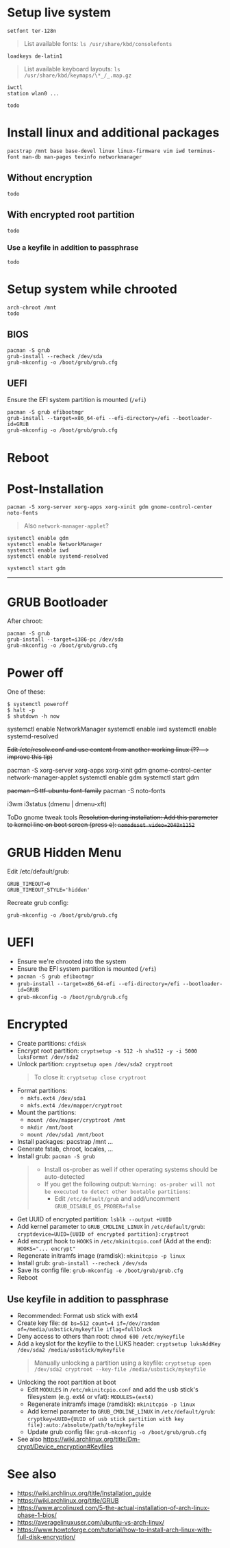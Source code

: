 # Setup live system

    setfont ter-128n

> List available fonts: `ls /usr/share/kbd/consolefonts`

    loadkeys de-latin1

> List available keyboard layouts: `ls /usr/share/kbd/keymaps/\*_/_.map.gz`

    iwctl
    station wlan0 ...

    todo

# Install linux and additional packages

    pacstrap /mnt base base-devel linux linux-firmware vim iwd terminus-font man-db man-pages texinfo networkmanager

## Without encryption

    todo

## With encrypted root partition

    todo

### Use a keyfile in addition to passphrase

    todo

# Setup system while chrooted

    arch-chroot /mnt
    todo

## BIOS

    pacman -S grub
    grub-install --recheck /dev/sda
    grub-mkconfig -o /boot/grub/grub.cfg

## UEFI

Ensure the EFI system partition is mounted (`/efi`)

    pacman -S grub efibootmgr
    grub-install --target=x86_64-efi --efi-directory=/efi --bootloader-id=GRUB
    grub-mkconfig -o /boot/grub/grub.cfg

# Reboot

# Post-Installation

    pacman -S xorg-server xorg-apps xorg-xinit gdm gnome-control-center noto-fonts

> Also `network-manager-applet`?

    systemctl enable gdm
    systemctl enable NetworkManager
    systemctl enable iwd
    systemctl enable systemd-resolved

    systemctl start gdm

---

# GRUB Bootloader

After chroot:

    pacman -S grub
    grub-install --target=i386-pc /dev/sda
    grub-mkconfig -o /boot/grub/grub.cfg

# Power off

One of these:

    $ systemctl poweroff
    $ halt -p
    $ shutdown -h now

systemctl enable NetworkManager
systemctl enable iwd
systemctl enable systemd-resolved

~~Edit /etc/resolv.conf and use content from another working linux (?? --> improve this tip)~~

pacman -S xorg-server xorg-apps xorg-xinit gdm gnome-control-center network-manager-applet
systemctl enable gdm
systemctl start gdm

~~pacman -S ttf-ubuntu-font-family~~
pacman -S noto-fonts

i3wm i3status (dmenu | dmenu-xft)

ToDo
gnome tweak tools
~~Resolution during installation: Add this parameter to kernel line on boot screen (press <kbd>e</kbd>): `nomodeset video=2048x1152`~~

# GRUB Hidden Menu

Edit /etc/default/grub:

    GRUB_TIMEOUT=0
    GRUB_TIMEOUT_STYLE='hidden'

Recreate grub config:

    grub-mkconfig -o /boot/grub/grub.cfg

# UEFI

- Ensure we're chrooted into the system
- Ensure the EFI system partition is mounted (`/efi`)
- `pacman -S grub efibootmgr`
- `grub-install --target=x86_64-efi --efi-directory=/efi --bootloader-id=GRUB`
- `grub-mkconfig -o /boot/grub/grub.cfg`

# Encrypted

- Create partitions: `cfdisk`
- Encrypt root partition: `cryptsetup -s 512 -h sha512 -y -i 5000 luksFormat /dev/sda2`
- Unlock partition: `cryptsetup open /dev/sda2 cryptroot`
  > To close it: `cryptsetup close cryptroot`
- Format partitions:
  - `mkfs.ext4 /dev/sda1`
  - `mkfs.ext4 /dev/mapper/cryptroot`
- Mount the partitions:
  - `mount /dev/mapper/cryptroot /mnt`
  - `mkdir /mnt/boot`
  - `mount /dev/sda1 /mnt/boot`
- Install packages: pacstrap /mnt ...
- Generate fstab, chroot, locales, ...
- Install grub: `pacman -S grub`
  > - Install os-prober as well if other operating systems should be auto-detected
  > - If you get the following output: `Warning: os-prober will not be executed to detect other bootable partitions`:
  >   - Edit `/etc/default/grub` and add/uncomment `GRUB_DISABLE_OS_PROBER=false`
- Get UUID of encrypted partition: `lsblk --output +UUID`
- Add kernel parameter to `GRUB_CMDLINE_LINUX` in `/etc/default/grub`: `cryptdevice=UUID={UUID of encrypted partition}:cryptroot`
- Add encrypt hook to `HOOKS` in `/etc/mkinitcpio.conf` (Add at the end): `HOOKS="... encrypt"`
- Regenerate initramfs image (ramdisk): `mkinitcpio -p linux`
- Install grub: `grub-install --recheck /dev/sda`
- Save its config file: `grub-mkconfig -o /boot/grub/grub.cfg`
- Reboot

## Use keyfile in addition to passphrase

- Recommended: Format usb stick with ext4
- Create key file: `dd bs=512 count=4 if=/dev/random of=/media/usbstick/mykeyfile iflag=fullblock`
- Deny access to others than root: `chmod 600 /etc/mykeyfile`
- Add a keyslot for the keyfile to the LUKS header: `cryptsetup luksAddKey /dev/sda2 /media/usbstick/mykeyfile`
  > Manually unlocking a partition using a keyfile: `cryptsetup open /dev/sda2 cryptroot --key-file /media/usbstick/mykeyfile`
- Unlocking the root partition at boot
  - Edit `MODULES` in `/etc/mkinitcpio.conf` and add the usb stick's filesystem (e.g. ext4 or vfat): `MODULES=(ext4)`
  - Regenerate initramfs image (ramdisk): `mkinitcpio -p linux`
  - Add kernel parameter to `GRUB_CMDLINE_LINUX` in `/etc/default/grub`: `cryptkey=UUID={UUID of usb stick partition with key file}:auto:/absolute/path/to/mykeyfile`
  - Update grub config file: `grub-mkconfig -o /boot/grub/grub.cfg`
- See also https://wiki.archlinux.org/title/Dm-crypt/Device_encryption#Keyfiles

# See also

- https://wiki.archlinux.org/title/Installation_guide
- https://wiki.archlinux.org/title/GRUB
- https://www.arcolinuxd.com/5-the-actual-installation-of-arch-linux-phase-1-bios/
- https://averagelinuxuser.com/ubuntu-vs-arch-linux/
- https://www.howtoforge.com/tutorial/how-to-install-arch-linux-with-full-disk-encryption/
